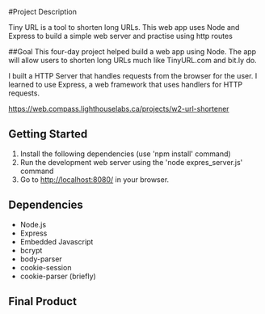 #Project Description

Tiny URL is a tool to shorten long URLs. This web app uses Node and Express to build a simple web server and practise using http routes

##Goal
This four-day project helped build a web app using Node. The app will allow users to shorten long URLs much like TinyURL.com and bit.ly do.

I built a HTTP Server that handles requests from the browser for the user. I learned to use Express, a web framework that uses handlers for HTTP requests.

https://web.compass.lighthouselabs.ca/projects/w2-url-shortener


## Getting Started

1. Install the following dependencies (use 'npm install' command)
2. Run the development web server using the 'node expres_server.js' command
3. Go to <http://localhost:8080/> in your browser.

## Dependencies

- Node.js
- Express
- Embedded Javascript
- bcrypt
- body-parser
- cookie-session
- cookie-parser (briefly)

## Final Product
